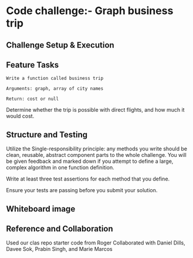 # Code challenge:- Graph business trip

## Challenge Setup & Execution

## Feature Tasks

    Write a function called business trip

    Arguments: graph, array of city names

    Return: cost or null

Determine whether the trip is possible with direct flights, and how much it would cost.

## Structure and Testing

Utilize the Single-responsibility principle: any methods you write should be clean, reusable, abstract component parts to the whole challenge. You will be given feedback and marked down if you attempt to define a large, complex algorithm in one function definition.

Write at least three test assertions for each method that you define.

Ensure your tests are passing before you submit your solution.

## Whiteboard image

## Reference and Collaboration

Used our clas repo starter code from Roger
Collaborated with Daniel Dills, Davee Sok, Prabin Singh, and Marie Marcos
